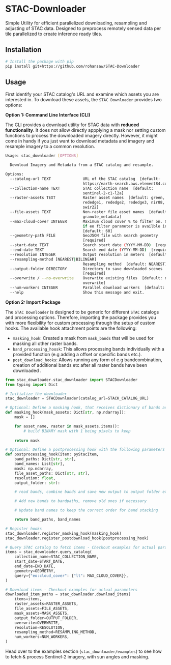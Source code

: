 # STAC-Downloader
Simple Utility for efficient parallelized downloading, resampling and adjusting of STAC data. Designed to preprocess remotely sensed data per tile parallelized to create inference ready tiles.

## Installation
```bash
# Install the package with pip
pip install git+https://github.com/rohansaw/STAC-Downloader
```

## Usage
First identify your STAC catalog's URL and examine which assets you are interested in. To download these assets, the `STAC Downloader` provides two options:

**Option 1: Command Line Interface (CLI)**

The CLI provides a download utility for STAC data with __reduced functionality__. It does not allow directly appplying a mask nor setting custom functions to process the downloaded imagery directly. However, it might come in handy if you just want to download metadata and imagery and resample imagery to a common resolution.

```bash
Usage: stac_downloader [OPTIONS]

  Download Imagery and Metadata from a STAC catalog and resample.

Options:
  --catalog-url TEXT              URL of the STAC catalog  [default:
                                  https://earth-search.aws.element84.com/v1]
  --collection-name TEXT          STAC collection name  [default:
                                  sentinel-2-c1-l2a]
  --raster-assets TEXT            Raster asset names  [default: green, red,
                                  rededge1, rededge2, rededge3, nir08, swir16,
                                  swir22]
  --file-assets TEXT              Non-raster file asset names  [default:
                                  granule_metadata]
  --max-cloud-cover INTEGER       Maximum cloud cover % to filter on. Only available
                                  if eo filter parameter is availble in STAC catalog.
                                  [default: 60]
  --geometry-path FILE            GeoJSON file with search geometry
                                  [required]
  --start-date TEXT               Search start date (YYYY-MM-DD)  [required]
  --end-date TEXT                 Search end date (YYYY-MM-DD)  [required]
  --resolution INTEGER            Output resolution in meters  [default: 20]
  --resampling-method [NEAREST|BILINEAR]
                                  Resampling method  [default: NEAREST]
  --output-folder DIRECTORY       Directory to save downloaded scenes
                                  [required]
  --overwrite / --no-overwrite    Overwrite existing files  [default: no-
                                  overwrite]
  --num-workers INTEGER           Parallel download workers  [default: 1]
  --help                          Show this message and exit.
```

**Option 2: Import Package**

The `STAC Downloader` is designed to be generic for different `STAC` catalogs and processing options. Therefore, importing the package provides you with more flexibility for custom processing through the setup of custom hooks. The available hook attachment points are the following:
- `masking_hook`: Created a mask from `mask_bands` that will be used for masking all other raster bands.
- `band_processing_hoosk`: This allows processing bands individually with a provided function (e.g adding a offset or specific bands etc.).
- `post_download_hooks`: Allows running any form of e.g bandcombination, creation of additional bands etc after all raster bands have been downloaded .

```python
from stac_downloader.stac_downloader import STACDownloader
from typing import Dict

# Initialize the downloader
stac_downloader = STACDownloader(catalog_url=STACK_CATALOG_URL)

# Optional: Define a masking hook, that receives dictionary of bands as an input
def masking_hook(mask_assets: Dict[str, np.ndarray]):
    mask = []

    for asset_name, raster in mask_assets.items():
        # build BINARY mask with 1 being pixels to keep
    
    return mask

# Optional: Define a postprocessing hook with the following parameters
def postprocessing_hook(item: pyStacItem,
    band_paths: Dict[str, str],
    band_names: List[str],
    mask: np.ndarray,
    file_asset_paths: Dict[str, str],
    resolution: float,
    output_folder: str):

    # read bands, combine bands and save new output to output folder etc.

    # Add new bands to bandpaths, remove old ones if necessary

    # Update band names to keep the correct order for band stacking

    return band_paths, band_names

# Register hooks
stac_downloader.register_masking_hook(masking_hook)
stac_downloader.register_postdownload_hook(postprocessing_hook)

# Query STAC catalog to fetch items - Checkout examples for actual parameters
items = stac_downloader.query_catalog(
    collection_name=STAC_COLLECTION_NAME,
    start_date=START_DATE,
    end_date=END_DATE,
    geometry=GEOMETRY,
    query={"eo:cloud_cover": {"lt": MAX_CLOUD_COVER}},
)

# Download items - Checkout examples for actual parameters
downloaded_item_paths = stac_downloader.download_items(
    items=items,
    raster_assets=RASTER_ASSETS,
    file_assets=FILE_ASSETS,
    mask_assets=MASK_ASSETS,
    output_folder=OUTPUT_FOLDER,
    overwrite=OVERWRITE,
    resolution=RESOLUTION,
    resampling_method=RESAMPLING_METHOD,
    num_workers=NUM_WORKERS,
)

```

Head over to the examples section (`stac_downloader/examples`) to see how to fetch & process Sentinel-2 imagery, with sun angles and masking.
